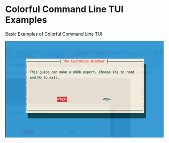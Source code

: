# Colorful Command Line TUI Examples
Basic Examples of Colorful Command Line TUI

![Colorful Command Line TUI Examples](/screenshot.png)
